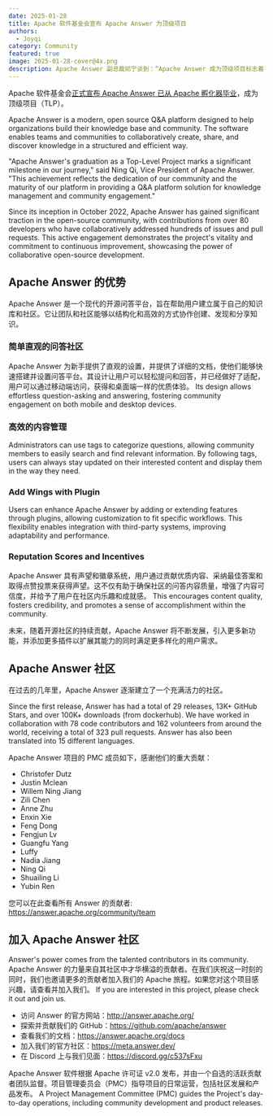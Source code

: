 ```yaml
---
date: 2025-01-28
title: Apache 软件基金会宣布 Apache Answer 为顶级项目
authors:
  - Joyqi
category: Community
featured: true
image: 2025-01-28-cover@4x.png
description: Apache Answer 副总裁祁宁谈到：“Apache Answer 成为顶级项目标志着我们旅程中的一个重要里程碑，这一成就不仅反映了社区的开源协作精神，也体现了在提供知识管理和社区参与的问答平台解决方案上 Apache Answer 已经非常成熟。” This article will introduce the project and its future plans.
---
```


Apache 软件基金会[正式宣布 Apache Answer 已从 Apache 孵化器毕业](https://news.apache.org/foundation/entry/the-apache-software-foundation-announces-new-top-level-projects)，成为顶级项目（TLP）。

Apache Answer is a modern, open source Q&A platform designed to help organizations build their knowledge base and community. The software enables teams and communities to collaboratively create, share, and discover knowledge in a structured and efficient way.

"Apache Answer's graduation as a Top-Level Project marks a significant milestone in our journey," said Ning Qi, Vice President of Apache Answer. "This achievement reflects the dedication of our community and the maturity of our platform in providing a Q&A platform solution for knowledge management and community engagement."

Since its inception in October 2022, Apache Answer has gained significant traction in the open-source community, with contributions from over 80 developers who have collaboratively addressed hundreds of issues and pull requests. This active engagement demonstrates the project's vitality and commitment to continuous improvement, showcasing the power of collaborative open-source development.

## Apache Answer 的优势

Apache Answer 是一个现代的开源问答平台，旨在帮助用户建立属于自己的知识库和社区。它让团队和社区能够以结构化和高效的方式协作创建、发现和分享知识。

### 简单直观的问答社区

Apache Answer 为新手提供了直观的设置，并提供了详细的文档，使他们能够快速搭建并设置问答平台。其设计让用户可以轻松提问和回答，并已经做好了适配，用户可以通过移动端访问，获得和桌面端一样的优质体验。 Its design allows effortless question-asking and answering, fostering community engagement on both mobile and desktop devices.

### 高效的内容管理

Administrators can use tags to categorize questions, allowing community members to easily search and find relevant information. By following tags, users can always stay updated on their interested content and display them in the way they need.

### Add Wings with Plugin

Users can enhance Apache Answer by adding or extending features through plugins, allowing customization to fit specific workflows. This flexibility enables integration with third-party systems, improving adaptability and performance.

### Reputation Scores and Incentives

Apache Answer 具有声望和徽章系统，用户通过贡献优质内容、采纳最佳答案和取得点赞投票来获得声望。这不仅有助于确保社区的问答内容质量，增强了内容可信度，并给予了用户在社区内乐趣和成就感。 This encourages content quality, fosters credibility, and promotes a sense of accomplishment within the community.

未来，随着开源社区的持续贡献，Apache Answer 将不断发展，引入更多新功能，并添加更多插件以扩展其能力的同时满足更多样化的用户需求。

## Apache Answer 社区

在过去的几年里，Apache Answer 逐渐建立了一个充满活力的社区。

Since the first release, Answer has had a total of 29 releases, 13K+ GitHub Stars, and over 100K+ downloads (from dockerhub). We have worked in collaboration with 78 code contributors and 162 volunteers from around the world, receiving a total of 323 pull requests. Answer has also been translated into 15 different languages.

Apache Answer 项目的 PMC 成员如下，感谢他们的重大贡献：

- Christofer Dutz
- Justin Mclean
- Willem Ning Jiang
- Zili Chen
- Anne Zhu
- Enxin Xie
- Feng Dong
- Fengjun Lv
- Guangfu Yang
- Luffy
- Nadia Jiang
- Ning Qi
- Shuailing Li
- Yubin Ren

您可以在此查看所有 Answer 的贡献者: https://answer.apache.org/community/team

## 加入 Apache Answer 社区

Answer's power comes from the talented contributors in its community. Apache Answer 的力量来自其社区中才华横溢的贡献者。在我们庆祝这一时刻的同时，我们也邀请更多的贡献者加入我们的 Apache 旅程。如果您对这个项目感兴趣，请查看并加入我们。 If you are interested in this project, please check it out and join us.

- 访问 Answer 的官方网站：http://answer.apache.org/
- 探索并贡献我们的 GitHub：https://github.com/apache/answer
- 查看我们的文档：https://answer.apache.org/docs
- 加入我们的官方社区：https://meta.answer.dev/
- 在 Discord 上与我们见面：https://discord.gg/c537sFxu

Apache Answer 软件根据 Apache 许可证 v2.0 发布，并由一个自选的活跃贡献者团队监督。项目管理委员会（PMC）指导项目的日常运营，包括社区发展和产品发布。 A Project Management Committee (PMC) guides the Project's day-to-day operations, including community development and product releases.
